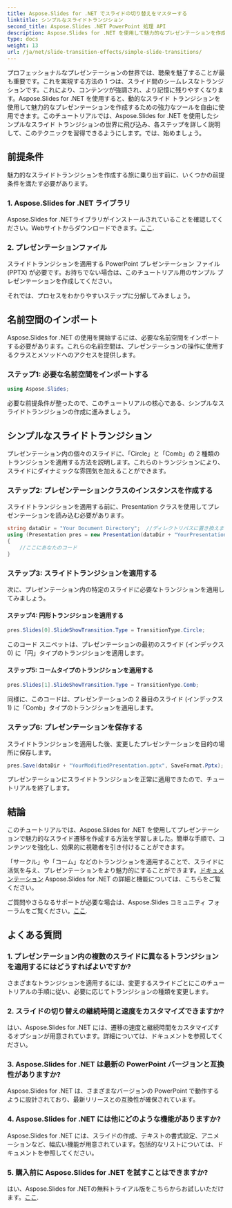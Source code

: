 ```yaml
---
title: Aspose.Slides for .NET でスライドの切り替えをマスターする
linktitle: シンプルなスライドトランジション
second_title: Aspose.Slides .NET PowerPoint 処理 API
description: Aspose.Slides for .NET を使用して魅力的なプレゼンテーションを作成します。動的なスライド遷移を簡単に適用する方法を学びます。
type: docs
weight: 13
url: /ja/net/slide-transition-effects/simple-slide-transitions/
---
```


プロフェッショナルなプレゼンテーションの世界では、聴衆を魅了することが最も重要です。これを実現する方法の 1 つは、スライド間のシームレスなトランジションです。これにより、コンテンツが強調され、より記憶に残りやすくなります。Aspose.Slides for .NET を使用すると、動的なスライド トランジションを使用して魅力的なプレゼンテーションを作成するための強力なツールを自由に使用できます。このチュートリアルでは、Aspose.Slides for .NET を使用したシンプルなスライド トランジションの世界に飛び込み、各ステップを詳しく説明して、このテクニックを習得できるようにします。では、始めましょう。

## 前提条件

魅力的なスライドトランジションを作成する旅に乗り出す前に、いくつかの前提条件を満たす必要があります。

### 1. Aspose.Slides for .NET ライブラリ

 Aspose.Slides for .NETライブラリがインストールされていることを確認してください。Webサイトからダウンロードできます。[ここ](https://releases.aspose.com/slides/net/).

### 2. プレゼンテーションファイル

スライドトランジションを適用する PowerPoint プレゼンテーション ファイル (PPTX) が必要です。お持ちでない場合は、このチュートリアル用のサンプル プレゼンテーションを作成してください。

それでは、プロセスをわかりやすいステップに分解してみましょう。

## 名前空間のインポート

Aspose.Slides for .NET の使用を開始するには、必要な名前空間をインポートする必要があります。これらの名前空間は、プレゼンテーションの操作に使用するクラスとメソッドへのアクセスを提供します。

### ステップ1: 必要な名前空間をインポートする

```csharp
using Aspose.Slides;
```

必要な前提条件が整ったので、このチュートリアルの核心である、シンプルなスライドトランジションの作成に進みましょう。

## シンプルなスライドトランジション

プレゼンテーション内の個々のスライドに、「Circle」と「Comb」の 2 種類のトランジションを適用する方法を説明します。これらのトランジションにより、スライドにダイナミックな雰囲気を加えることができます。

### ステップ2: プレゼンテーションクラスのインスタンスを作成する

スライドトランジションを適用する前に、Presentation クラスを使用してプレゼンテーションを読み込む必要があります。

```csharp
string dataDir = "Your Document Directory";  //ディレクトリパスに置き換えます
using (Presentation pres = new Presentation(dataDir + "YourPresentation.pptx"))
{
    //ここにあなたのコード
}
```

### ステップ3: スライドトランジションを適用する

次に、プレゼンテーション内の特定のスライドに必要なトランジションを適用してみましょう。

#### ステップ4: 円形トランジションを適用する

```csharp
pres.Slides[0].SlideShowTransition.Type = TransitionType.Circle;
```

このコード スニペットは、プレゼンテーションの最初のスライド (インデックス 0) に「円」タイプのトランジションを適用します。

#### ステップ5: コームタイプのトランジションを適用する

```csharp
pres.Slides[1].SlideShowTransition.Type = TransitionType.Comb;
```

同様に、このコードは、プレゼンテーションの 2 番目のスライド (インデックス 1) に「Comb」タイプのトランジションを適用します。

### ステップ6: プレゼンテーションを保存する

スライドトランジションを適用した後、変更したプレゼンテーションを目的の場所に保存します。

```csharp
pres.Save(dataDir + "YourModifiedPresentation.pptx", SaveFormat.Pptx);
```

プレゼンテーションにスライドトランジションを正常に適用できたので、チュートリアルを終了します。

## 結論

このチュートリアルでは、Aspose.Slides for .NET を使用してプレゼンテーションで魅力的なスライド遷移を作成する方法を学習しました。簡単な手順で、コンテンツを強化し、効果的に視聴者を引き付けることができます。

 「サークル」や「コーム」などのトランジションを適用することで、スライドに活気を与え、プレゼンテーションをより魅力的にすることができます。[ドキュメンテーション](https://reference.aspose.com/slides/net/) Aspose.Slides for .NET の詳細と機能については、こちらをご覧ください。

ご質問やさらなるサポートが必要な場合は、Aspose.Slides コミュニティ フォーラムをご覧ください。[ここ](https://forum.aspose.com/).

## よくある質問

### 1. プレゼンテーション内の複数のスライドに異なるトランジションを適用するにはどうすればよいですか?
さまざまなトランジションを適用するには、変更するスライドごとにこのチュートリアルの手順に従い、必要に応じてトランジションの種類を変更します。

### 2. スライドの切り替えの継続時間と速度をカスタマイズできますか?
はい、Aspose.Slides for .NET には、遷移の速度と継続時間をカスタマイズするオプションが用意されています。詳細については、ドキュメントを参照してください。

### 3. Aspose.Slides for .NET は最新の PowerPoint バージョンと互換性がありますか?
Aspose.Slides for .NET は、さまざまなバージョンの PowerPoint で動作するように設計されており、最新リリースとの互換性が確保されています。

### 4. Aspose.Slides for .NET には他にどのような機能がありますか?
Aspose.Slides for .NET には、スライドの作成、テキストの書式設定、アニメーションなど、幅広い機能が用意されています。包括的なリストについては、ドキュメントを参照してください。

### 5. 購入前に Aspose.Slides for .NET を試すことはできますか?
はい、Aspose.Slides for .NETの無料トライアル版をこちらからお試しいただけます。[ここ](https://releases.aspose.com/).
